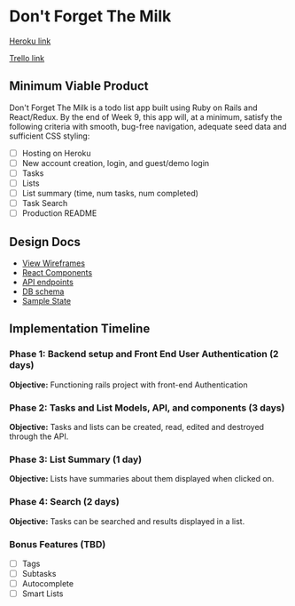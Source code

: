 # Don't Forget The Milk

[Heroku link][heroku]

[Trello link][trello]

[heroku]: http://www.herokuapp.com
[trello]: https://trello.com

## Minimum Viable Product

 Don't Forget The Milk is a todo list app built using Ruby on Rails
and React/Redux.  By the end of Week 9, this app will, at a minimum, satisfy the
following criteria with smooth, bug-free navigation, adequate seed data and
sufficient CSS styling:

- [ ] Hosting on Heroku
- [ ] New account creation, login, and guest/demo login
- [ ] Tasks
- [ ] Lists
- [ ] List summary (time, num tasks, num completed)
- [ ] Task Search
- [ ] Production README

## Design Docs
* [View Wireframes][wireframes]
* [React Components][components]
* [API endpoints][api-endpoints]
* [DB schema][schema]
* [Sample State][sample-state]

[wireframes]: docs/wireframes
[components]: docs/component-hierarchy.md
[sample-state]: docs/sample-state.md
[api-endpoints]: docs/api-endpoints.md
[schema]: docs/schema.md

## Implementation Timeline

### Phase 1: Backend setup and Front End User Authentication (2 days)

**Objective:** Functioning rails project with front-end Authentication

### Phase 2: Tasks and List Models, API, and components (3 days)

**Objective:** Tasks and lists can be created, read, edited and destroyed through
the API.

### Phase 3: List Summary (1 day)

**Objective:** Lists have summaries about them displayed when clicked on.

### Phase 4: Search (2 days)

**Objective:** Tasks can be searched and results displayed in a list.


### Bonus Features (TBD)
- [ ] Tags
- [ ] Subtasks
- [ ] Autocomplete
- [ ] Smart Lists
